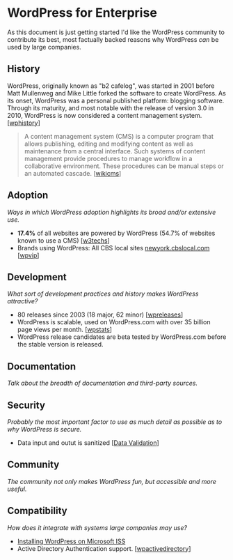 WordPress for Enterprise
========================

As this document is just getting started I'd like the WordPress community to contribute its best, most factually backed reasons why WordPress *can* be used by large companies.

## History

WordPress, originally known as "b2 cafelog", was started in 2001 before Matt Mullenweg and Mike Little forked the software to create WordPress. As its onset, WordPress was a personal published platform: blogging software. Through its maturity, and most notable with the release of version 3.0 in 2010, WordPress is now considered a content management system. [[wphistory]]

> A content management system (CMS) is a computer program that allows publishing, editing and modifying content as well as maintenance from a central interface. Such systems of content management provide procedures to manage workflow in a collaborative environment. These procedures can be manual steps or an automated cascade. [[wikicms]]

## Adoption

*Ways in which WordPress adoption highlights its broad and/or extensive use.*

* **17.4%** of all websites are powered by WordPress (54.7% of websites known to use a CMS) [[w3techs]]
* Brands using WordPress: All CBS local sites [newyork.cbslocal.com](http://newyork.cbslocal.com/) [[wpvip]]

## Development

*What sort of development practices and history makes WordPress attractive?*

* 80 releases since 2003 (18 major, 62 minor) [[wpreleases]]
* WordPress is scalable, used on WordPress.com with over 35 billion page views per month. [[wpstats](http://en.wordpress.com/stats/)]
* WordPress release candidates are beta tested by WordPress.com before the stable version is released.

## Documentation

*Talk about the breadth of documentation and third-party sources.*

## Security

*Probably the most important factor to use as much detail as possible as to why WordPress is secure.*

* Data input and outut is sanitized [[Data Validation](http://codex.wordpress.org/Data_Validation)]

## Community

*The community not only makes WordPress fun, but accessible and more useful.*

## Compatibility

*How does it integrate with systems large companies may use?*

* [Installing WordPress on Microsoft ISS](http://codex.wordpress.org/Installing_on_Microsoft_IIS)
* Active Directory Authentication support. [[wpactivedirectory](http://wordpress.org/extend/plugins/active-directory-integration/)]

[wphistory]: http://codex.wordpress.org/History
[wikicms]: http://en.wikipedia.org/wiki/Content_management_system
[w3techs]: http://w3techs.com/technologies/overview/content_management/all
[wpvip]: http://vip.wordpress.com/clients/
[wpreleases]: http://wordpress.org/download/release-archive/
